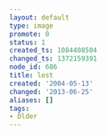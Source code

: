 ```yaml
---
layout: default
type: image
promote: 0
status: 1
created_ts: 1084408504
changed_ts: 1372159391
node_id: 686
title: lost
created: '2004-05-13'
changed: '2013-06-25'
aliases: []
tags:
- Older
---
```


